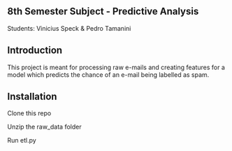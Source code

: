 ## 8th Semester Subject - Predictive Analysis

Students: Vinicius Speck & Pedro Tamanini

## Introduction

This project is meant for processing raw e-mails and creating features for a model which predicts the chance of an e-mail being labelled as spam.

## Installation

Clone this repo

Unzip the raw_data folder

Run etl.py




